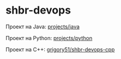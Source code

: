 # shbr-devops

Проект на Java: [projects/java](/tree/master/projects/java)

Проект на Python: [projects/python](/tree/master/projects/python)

Проект на C++: [grigory51/shbr-devops-cpp](https://github.com/grigory51/shbr-devops-cpp)
